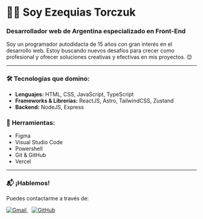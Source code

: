 # 👨‍💻 Soy Ezequias Torczuk

### Desarrollador web de Argentina especializado en **Front-End**  
Soy un programador autodidacta de 15 años con gran interés en el desarrollo web. Estoy buscando nuevos desafíos para crecer como profesional y ofrecer soluciones creativas y efectivas en mis proyectos. 😊

---

### 🛠️ **Tecnologías que domino:**
- **Lenguajes:** HTML, CSS, JavaScript, TypeScript
- **Frameworks & Librerías:** ReactJS, Astro, TailwindCSS, Zustand
- **Backend:** NodeJS, Express

### 💼 **Herramientas:**
- Figma
- Visual Studio Code
- Powershell
- Git & GitHub
- Vercel

---

### 📬 **¡Hablemos!**
Puedes contactarme a través de:

<p align="left">
  <a href="mailto:mrdadoxx@gmail.com" title="Gmail">
    <img src="https://img.shields.io/badge/-Gmail-FF0000?style=flat-square&labelColor=FF0000&logo=gmail&logoColor=white" alt="Gmail"/>
  </a>
  <a href="https://github.com/MrDadoxx" title="GitHub" style="margin-left: 10px;">
    <img src="https://img.shields.io/badge/-GitHub-000000?style=flat-square&logo=github&logoColor=white" alt="GitHub"/>
  </a>
</p>
